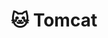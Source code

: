 ---
description: Posts et articles autour du serveur d'application Java ☕ Tomcat 🐱
title: 🐱 Tomcat
emoji: 🐱
---